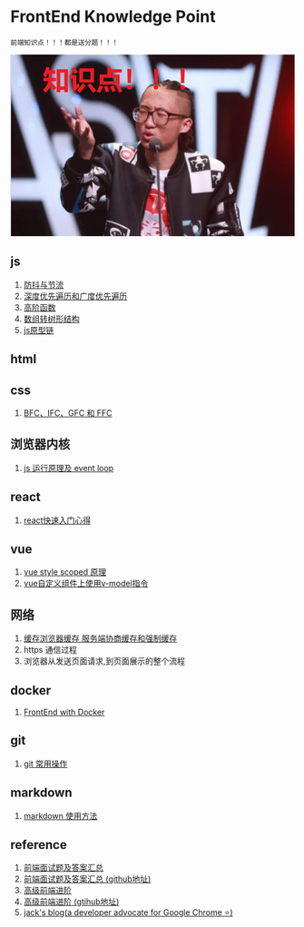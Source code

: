 # FrontEnd Knowledge Point
    前端知识点！！！都是送分题！！！
![知识点](./assets/point.png)
## js
1. [防抖与节流](./js/防抖节流.md)
2. [深度优先遍历和广度优先遍历](./js/遍历.md)
3. [高阶函数](./js/高阶函数.md)
4. [数组转树形结构](./js/树形结构.md)
5. [js原型链](./js/原型链.md)
## html
## css
1. [BFC、IFC、GFC 和 FFC](./css/BFC.md) 
## 浏览器内核
1. [js 运行原理及 event loop](./kernel/event_loop.md)
## react
1. [react快速入门心得](./react/快速入门.md)
## vue
1. [vue style scoped 原理](./vue/style_scoped.md)
2. [vue自定义组件上使用v-model指令](./vue/v_model.md)
## 网络
1. [缓存浏览器缓存 服务端协商缓存和强制缓存](./network/缓存.md)
2. https 通信过程
3. 浏览器从发送页面请求,到页面展示的整个流程

## docker
1. [FrontEnd with Docker](./docker/frontend_docker.md)
## git
1. [git 常用操作](./git.md)
## markdown
1. [markdown 使用方法](./markdown.md)

## reference
1. [前端面试题及答案汇总](https://muyiy.vip/question/)
2. [前端面试题及答案汇总 (github地址)](https://github.com/Advanced-Frontend/Daily-Interview-Question/blob/master/datum/summary.md)
3. [高级前端进阶](https://muyiy.vip/blog/)
4. [高级前端进阶 (gtihub地址)](https://github.com/yygmind/blog)
5. [jack's blog(a developer advocate for Google Chrome :star:)](https://jakearchibald.com/)